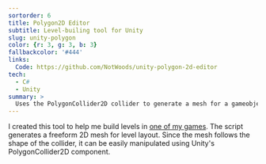 ```yaml
---
sortorder: 6
title: Polygon2D Editor
subtitle: Level-builing tool for Unity
slug: unity-polygon
color: {r: 3, g: 3, b: 3}
fallbackcolor: '#444'
links:
  Code: https://github.com/NotWoods/unity-polygon-2d-editor
tech:
  - C#
  - Unity
summary: >
  Uses the PolygonCollider2D collider to generate a mesh for a gameobject, letting you draw polygonal platforms in the Unity editor via the Edit Collider button. Just drag the script onto your platform GameObject and you're good to go.
---
```

I created this tool to help me build levels in [one of my games](../latch-on).
The script generates a freeform 2D mesh for level layout.
Since the mesh follows the shape of the collider, it can be easily manipulated
using Unity's PolygonCollider2D component.
